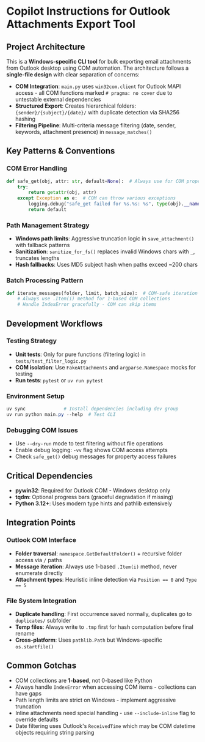# Copilot Instructions for Outlook Attachments Export Tool

## Project Architecture

This is a **Windows-specific CLI tool** for bulk exporting email attachments from Outlook desktop using COM automation. The architecture follows a **single-file design** with clear separation of concerns:

- **COM Integration**: `main.py` uses `win32com.client` for Outlook MAPI access - all COM functions marked `# pragma: no cover` due to untestable external dependencies
- **Structured Export**: Creates hierarchical folders: `{sender}/{subject}/{date}/` with duplicate detection via SHA256 hashing
- **Filtering Pipeline**: Multi-criteria message filtering (date, sender, keywords, attachment presence) in `message_matches()`

## Key Patterns & Conventions

### COM Error Handling
```python
def safe_get(obj, attr: str, default=None):  # Always use for COM property access
    try:
        return getattr(obj, attr)
    except Exception as e:  # COM can throw various exceptions
        logging.debug("safe_get failed for %s.%s: %s", type(obj).__name__, attr, e)
        return default
```

### Path Management Strategy
- **Windows path limits**: Aggressive truncation logic in `save_attachment()` with fallback patterns
- **Sanitization**: `sanitize_for_fs()` replaces invalid Windows chars with `_`, truncates lengths
- **Hash fallbacks**: Uses MD5 subject hash when paths exceed ~200 chars

### Batch Processing Pattern
```python
def iterate_messages(folder, limit, batch_size):  # COM-safe iteration
    # Always use .Item(i) method for 1-based COM collections
    # Handle IndexError gracefully - COM can skip items
```

## Development Workflows

### Testing Strategy
- **Unit tests**: Only for pure functions (filtering logic) in `tests/test_filter_logic.py`
- **COM isolation**: Use `FakeAttachments` and `argparse.Namespace` mocks for testing
- **Run tests**: `pytest` or `uv run pytest`

### Environment Setup
```powershell
uv sync              # Install dependencies including dev group
uv run python main.py --help  # Test CLI
```

### Debugging COM Issues
- Use `--dry-run` mode to test filtering without file operations
- Enable debug logging: `-vv` flag shows COM access attempts
- Check `safe_get()` debug messages for property access failures

## Critical Dependencies

- **pywin32**: Required for Outlook COM - Windows desktop only
- **tqdm**: Optional progress bars (graceful degradation if missing)
- **Python 3.12+**: Uses modern type hints and pathlib extensively

## Integration Points

### Outlook COM Interface
- **Folder traversal**: `namespace.GetDefaultFolder()` + recursive folder access via `/` paths
- **Message iteration**: Always use 1-based `.Item(i)` method, never enumerate directly
- **Attachment types**: Heuristic inline detection via `Position == 0` and `Type == 5`

### File System Integration
- **Duplicate handling**: First occurrence saved normally, duplicates go to `duplicates/` subfolder
- **Temp files**: Always write to `.tmp` first for hash computation before final rename
- **Cross-platform**: Uses `pathlib.Path` but Windows-specific `os.startfile()`

## Common Gotchas

- COM collections are **1-based**, not 0-based like Python
- Always handle `IndexError` when accessing COM items - collections can have gaps
- Path length limits are strict on Windows - implement aggressive truncation
- Inline attachments need special handling - use `--include-inline` flag to override defaults
- Date filtering uses Outlook's `ReceivedTime` which may be COM datetime objects requiring string parsing